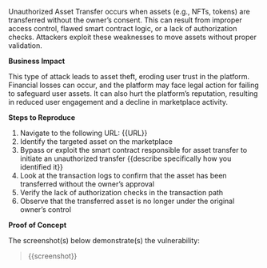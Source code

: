 Unauthorized Asset Transfer occurs when assets (e.g., NFTs, tokens) are transferred without the owner’s consent. This can result from improper access control, flawed smart contract logic, or a lack of authorization checks. Attackers exploit these weaknesses to move assets without proper validation.

**Business Impact**

This type of attack leads to asset theft, eroding user trust in the platform. Financial losses can occur, and the platform may face legal action for failing to safeguard user assets. It can also hurt the platform’s reputation, resulting in reduced user engagement and a decline in marketplace activity.

**Steps to Reproduce**  

1. Navigate to the following URL: {{URL}}
1. Identify the targeted asset on the marketplace
1. Bypass or exploit the smart contract responsible for asset transfer to initiate an unauthorized transfer {{describe specifically how you identified it}}
1. Look at the transaction logs to confirm that the asset has been transferred without the owner’s approval
1. Verify the lack of authorization checks in the transaction path
1. Observe that the transferred asset is no longer under the original owner’s control

**Proof of Concept**

The screenshot(s) below demonstrate(s) the vulnerability:
>
> {{screenshot}}
